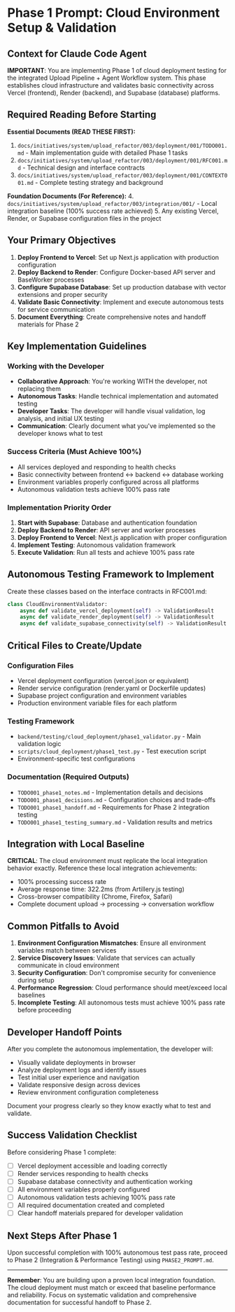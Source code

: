 # Phase 1 Prompt: Cloud Environment Setup & Validation

## Context for Claude Code Agent

**IMPORTANT**: You are implementing Phase 1 of cloud deployment testing for the integrated Upload Pipeline + Agent Workflow system. This phase establishes cloud infrastructure and validates basic connectivity across Vercel (frontend), Render (backend), and Supabase (database) platforms.

## Required Reading Before Starting

**Essential Documents (READ THESE FIRST):**
1. `docs/initiatives/system/upload_refactor/003/deployment/001/TODO001.md` - Main implementation guide with detailed Phase 1 tasks
2. `docs/initiatives/system/upload_refactor/003/deployment/001/RFC001.md` - Technical design and interface contracts
3. `docs/initiatives/system/upload_refactor/003/deployment/001/CONTEXT001.md` - Complete testing strategy and background

**Foundation Documents (For Reference):**
4. `docs/initiatives/system/upload_refactor/003/integration/001/` - Local integration baseline (100% success rate achieved)
5. Any existing Vercel, Render, or Supabase configuration files in the project

## Your Primary Objectives

1. **Deploy Frontend to Vercel**: Set up Next.js application with production configuration
2. **Deploy Backend to Render**: Configure Docker-based API server and BaseWorker processes
3. **Configure Supabase Database**: Set up production database with vector extensions and proper security
4. **Validate Basic Connectivity**: Implement and execute autonomous tests for service communication
5. **Document Everything**: Create comprehensive notes and handoff materials for Phase 2

## Key Implementation Guidelines

### Working with the Developer
- **Collaborative Approach**: You're working WITH the developer, not replacing them
- **Autonomous Tasks**: Handle technical implementation and automated testing
- **Developer Tasks**: The developer will handle visual validation, log analysis, and initial UX testing
- **Communication**: Clearly document what you've implemented so the developer knows what to test

### Success Criteria (Must Achieve 100%)
- All services deployed and responding to health checks
- Basic connectivity between frontend ↔ backend ↔ database working
- Environment variables properly configured across all platforms
- Autonomous validation tests achieve 100% pass rate

### Implementation Priority Order
1. **Start with Supabase**: Database and authentication foundation
2. **Deploy Backend to Render**: API server and worker processes
3. **Deploy Frontend to Vercel**: Next.js application with proper configuration
4. **Implement Testing**: Autonomous validation framework
5. **Execute Validation**: Run all tests and achieve 100% pass rate

## Autonomous Testing Framework to Implement

Create these classes based on the interface contracts in RFC001.md:

```python
class CloudEnvironmentValidator:
    async def validate_vercel_deployment(self) -> ValidationResult
    async def validate_render_deployment(self) -> ValidationResult  
    async def validate_supabase_connectivity(self) -> ValidationResult
```

## Critical Files to Create/Update

### Configuration Files
- Vercel deployment configuration (vercel.json or equivalent)
- Render service configuration (render.yaml or Dockerfile updates)
- Supabase project configuration and environment variables
- Production environment variable files for each platform

### Testing Framework
- `backend/testing/cloud_deployment/phase1_validator.py` - Main validation logic
- `scripts/cloud_deployment/phase1_test.py` - Test execution script
- Environment-specific test configurations

### Documentation (Required Outputs)
- `TODO001_phase1_notes.md` - Implementation details and decisions
- `TODO001_phase1_decisions.md` - Configuration choices and trade-offs
- `TODO001_phase1_handoff.md` - Requirements for Phase 2 integration testing
- `TODO001_phase1_testing_summary.md` - Validation results and metrics

## Integration with Local Baseline

**CRITICAL**: The cloud environment must replicate the local integration behavior exactly. Reference these local integration achievements:
- 100% processing success rate
- Average response time: 322.2ms (from Artillery.js testing)
- Cross-browser compatibility (Chrome, Firefox, Safari)
- Complete document upload → processing → conversation workflow

## Common Pitfalls to Avoid

1. **Environment Configuration Mismatches**: Ensure all environment variables match between services
2. **Service Discovery Issues**: Validate that services can actually communicate in cloud environment
3. **Security Configuration**: Don't compromise security for convenience during setup
4. **Performance Regression**: Cloud performance should meet/exceed local baselines
5. **Incomplete Testing**: All autonomous tests must achieve 100% pass rate before proceeding

## Developer Handoff Points

After you complete the autonomous implementation, the developer will:
- Visually validate deployments in browser
- Analyze deployment logs and identify issues
- Test initial user experience and navigation
- Validate responsive design across devices
- Review environment configuration completeness

Document your progress clearly so they know exactly what to test and validate.

## Success Validation Checklist

Before considering Phase 1 complete:
- [ ] Vercel deployment accessible and loading correctly
- [ ] Render services responding to health checks
- [ ] Supabase database connectivity and authentication working
- [ ] All environment variables properly configured
- [ ] Autonomous validation tests achieving 100% pass rate
- [ ] All required documentation created and completed
- [ ] Clear handoff materials prepared for developer validation

## Next Steps After Phase 1

Upon successful completion with 100% autonomous test pass rate, proceed to Phase 2 (Integration & Performance Testing) using `PHASE2_PROMPT.md`.

---

**Remember**: You are building upon a proven local integration foundation. The cloud deployment must match or exceed that baseline performance and reliability. Focus on systematic validation and comprehensive documentation for successful handoff to Phase 2.